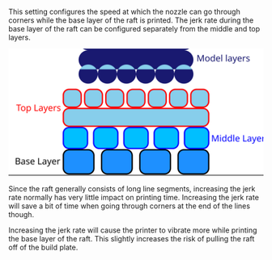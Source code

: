This setting configures the speed at which the nozzle can go through corners while the base layer of the raft is printed. The jerk rate during the base layer of the raft can be configured separately from the middle and top layers.

![Where the base layer is located in the raft](images/raft_dimensions_simplified.svg)

Since the raft generally consists of long line segments, increasing the jerk rate normally has very little impact on printing time. Increasing the jerk rate will save a bit of time when going through corners at the end of the lines though.

Increasing the jerk rate will cause the printer to vibrate more while printing the base layer of the raft. This slightly increases the risk of pulling the raft off of the build plate.
